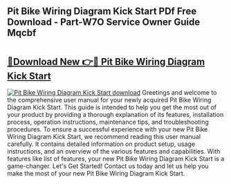 ## Pit Bike Wiring Diagram Kick Start PDf Free Download - Part-W7O Service Owner Guide Mqcbf

# <h2><a href="http://dfoyme.blite.top/?on=Pit+Bike+Wiring+Diagram+Kick+Start">🔗Download New 👉🔴 Pit Bike Wiring Diagram Kick Start</a></h2>

[![Pit Bike Wiring Diagram Kick Start download](https://i.imgur.com/lujVjoI.png)](http://dfoyme.blite.top/?on=Pit+Bike+Wiring+Diagram+Kick+Start)
Greetings and welcome to the comprehensive user manual for your newly acquired Pit Bike Wiring Diagram Kick Start. This guide is intended to help you get the most out of your product by providing a thorough explanation of its features, installation process, operation instructions, maintenance tips, and troubleshooting procedures. To ensure a successful experience with your new Pit Bike Wiring Diagram Kick Start, we recommend reading this user manual carefully. It contains detailed information on product setup, usage instructions, and an overview of the various features and capabilities. With features like list of features, your new Pit Bike Wiring Diagram Kick Start is a game-changer. Let's Get Started! Contact us today and let us help you make the most of your new Pit Bike Wiring Diagram Kick Start.
